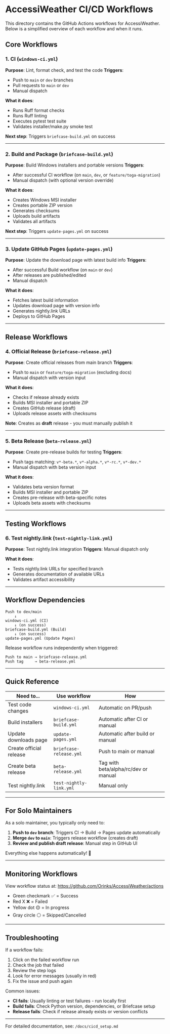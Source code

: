 # AccessiWeather CI/CD Workflows

This directory contains the GitHub Actions workflows for AccessiWeather. Below is a simplified overview of each workflow and when it runs.

## Core Workflows

### 1. CI (`windows-ci.yml`)
**Purpose**: Lint, format check, and test the code
**Triggers**:
- Push to `main` or `dev` branches
- Pull requests to `main` or `dev`
- Manual dispatch

**What it does**:
- Runs Ruff format checks
- Runs Ruff linting
- Executes pytest test suite
- Validates installer/make.py smoke test

**Next step**: Triggers `briefcase-build.yml` on success

---

### 2. Build and Package (`briefcase-build.yml`)
**Purpose**: Build Windows installers and portable versions
**Triggers**:
- After successful CI workflow (on `main`, `dev`, or `feature/toga-migration`)
- Manual dispatch (with optional version override)

**What it does**:
- Creates Windows MSI installer
- Creates portable ZIP version
- Generates checksums
- Uploads build artifacts
- Validates all artifacts

**Next step**: Triggers `update-pages.yml` on success

---

### 3. Update GitHub Pages (`update-pages.yml`)
**Purpose**: Update the download page with latest build info
**Triggers**:
- After successful Build workflow (on `main` or `dev`)
- After releases are published/edited
- Manual dispatch

**What it does**:
- Fetches latest build information
- Updates download page with version info
- Generates nightly.link URLs
- Deploys to GitHub Pages

---

## Release Workflows

### 4. Official Release (`briefcase-release.yml`)
**Purpose**: Create official releases from main branch
**Triggers**:
- Push to `main` or `feature/toga-migration` (excluding docs)
- Manual dispatch with version input

**What it does**:
- Checks if release already exists
- Builds MSI installer and portable ZIP
- Creates GitHub release (draft)
- Uploads release assets with checksums

**Note**: Creates as **draft** release - you must manually publish it

---

### 5. Beta Release (`beta-release.yml`)
**Purpose**: Create pre-release builds for testing
**Triggers**:
- Push tags matching: `v*-beta.*`, `v*-alpha.*`, `v*-rc.*`, `v*-dev.*`
- Manual dispatch with beta version input

**What it does**:
- Validates beta version format
- Builds MSI installer and portable ZIP
- Creates pre-release with beta-specific notes
- Uploads beta assets with checksums

---

## Testing Workflows

### 6. Test nightly.link (`test-nightly-link.yml`)
**Purpose**: Test nightly.link integration
**Triggers**: Manual dispatch only

**What it does**:
- Tests nightly.link URLs for specified branch
- Generates documentation of available URLs
- Validates artifact accessibility

---

## Workflow Dependencies

```
Push to dev/main
    ↓
windows-ci.yml (CI)
    ↓ (on success)
briefcase-build.yml (Build)
    ↓ (on success)
update-pages.yml (Update Pages)
```

Release workflow runs independently when triggered:
```
Push to main → briefcase-release.yml
Push tag     → beta-release.yml
```

---

## Quick Reference

| Need to... | Use workflow | How |
|------------|--------------|-----|
| Test code changes | `windows-ci.yml` | Automatic on PR/push |
| Build installers | `briefcase-build.yml` | Automatic after CI or manual |
| Update downloads page | `update-pages.yml` | Automatic after build or manual |
| Create official release | `briefcase-release.yml` | Push to main or manual |
| Create beta release | `beta-release.yml` | Tag with beta/alpha/rc/dev or manual |
| Test nightly.link | `test-nightly-link.yml` | Manual only |

---

## For Solo Maintainers

As a solo maintainer, you typically only need to:

1. **Push to `dev` branch**: Triggers CI → Build → Pages update automatically
2. **Merge `dev` to `main`**: Triggers release workflow (creates draft)
3. **Review and publish draft release**: Manual step in GitHub UI

Everything else happens automatically! 🎉

---

## Monitoring Workflows

View workflow status at: https://github.com/Orinks/AccessiWeather/actions

- Green checkmark ✅ = Success
- Red X ❌ = Failed
- Yellow dot 🟡 = In progress
- Gray circle ⚪ = Skipped/Cancelled

---

## Troubleshooting

If a workflow fails:

1. Click on the failed workflow run
2. Check the job that failed
3. Review the step logs
4. Look for error messages (usually in red)
5. Fix the issue and push again

Common issues:
- **CI fails**: Usually linting or test failures - run locally first
- **Build fails**: Check Python version, dependencies, or Briefcase setup
- **Release fails**: Check if release already exists or version conflicts

---

For detailed documentation, see: `/docs/cicd_setup.md`

